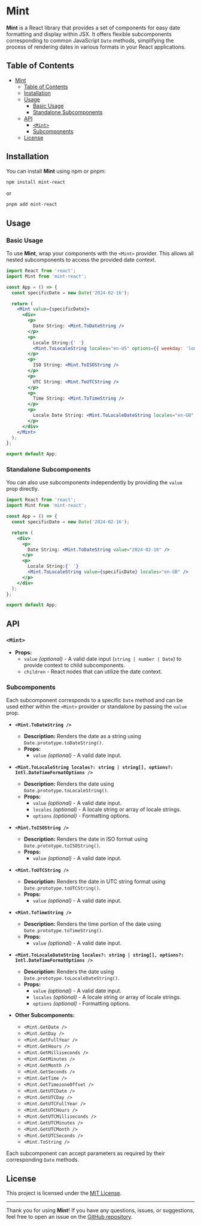 # Mint

**Mint** is a React library that provides a set of components for easy date formatting and display within JSX. It offers flexible subcomponents corresponding to common JavaScript `Date` methods, simplifying the process of rendering dates in various formats in your React applications.

## Table of Contents

- [Mint](#mint)
  - [Table of Contents](#table-of-contents)
  - [Installation](#installation)
  - [Usage](#usage)
    - [Basic Usage](#basic-usage)
    - [Standalone Subcomponents](#standalone-subcomponents)
  - [API](#api)
    - [`<Mint>`](#mint-1)
    - [Subcomponents](#subcomponents)
  - [License](#license)

## Installation

You can install **Mint** using npm or pnpm:

```bash
npm install mint-react
```

or

```bash
pnpm add mint-react
```

## Usage

### Basic Usage

To use **Mint**, wrap your components with the `<Mint>` provider. This allows all nested subcomponents to access the provided date context.

```jsx
import React from 'react';
import Mint from 'mint-react';

const App = () => {
  const specificDate = new Date('2024-02-16');

  return (
    <Mint value={specificDate}>
      <div>
        <p>
          Date String: <Mint.ToDateString />
        </p>
        <p>
          Locale String:{' '}
          <Mint.ToLocaleString locales="en-US" options={{ weekday: 'long' }} />
        </p>
        <p>
          ISO String: <Mint.ToISOString />
        </p>
        <p>
          UTC String: <Mint.ToUTCString />
        </p>
        <p>
          Time String: <Mint.ToTimeString />
        </p>
        <p>
          Locale Date String: <Mint.ToLocaleDateString locales="en-GB" />
        </p>
      </div>
    </Mint>
  );
};

export default App;
```

### Standalone Subcomponents

You can also use subcomponents independently by providing the `value` prop directly.

```jsx
import React from 'react';
import Mint from 'mint-react';

const App = () => {
  const specificDate = new Date('2024-02-16');

  return (
    <div>
      <p>
        Date String: <Mint.ToDateString value="2024-02-16" />
      </p>
      <p>
        Locale String:{' '}
        <Mint.ToLocaleString value={specificDate} locales="en-GB" />
      </p>
    </div>
  );
};

export default App;
```

## API

### `<Mint>`

- **Props:**
  - `value` _(optional)_ - A valid date input (`string | number | Date`) to provide context to child subcomponents.
  - `children` - React nodes that can utilize the date context.

### Subcomponents

Each subcomponent corresponds to a specific `Date` method and can be used either within the `<Mint>` provider or standalone by passing the `value` prop.

- **`<Mint.ToDateString />`**

  - **Description:** Renders the date as a string using `Date.prototype.toDateString()`.
  - **Props:**
    - `value` _(optional)_ - A valid date input.

- **`<Mint.ToLocaleString locales?: string | string[], options?: Intl.DateTimeFormatOptions />`**

  - **Description:** Renders the date using `Date.prototype.toLocaleString()`.
  - **Props:**
    - `value` _(optional)_ - A valid date input.
    - `locales` _(optional)_ - A locale string or array of locale strings.
    - `options` _(optional)_ - Formatting options.

- **`<Mint.ToISOString />`**

  - **Description:** Renders the date in ISO format using `Date.prototype.toISOString()`.
  - **Props:**
    - `value` _(optional)_ - A valid date input.

- **`<Mint.ToUTCString />`**

  - **Description:** Renders the date in UTC string format using `Date.prototype.toUTCString()`.
  - **Props:**
    - `value` _(optional)_ - A valid date input.

- **`<Mint.ToTimeString />`**

  - **Description:** Renders the time portion of the date using `Date.prototype.toTimeString()`.
  - **Props:**
    - `value` _(optional)_ - A valid date input.

- **`<Mint.ToLocaleDateString locales?: string | string[], options?: Intl.DateTimeFormatOptions />`**

  - **Description:** Renders the date using `Date.prototype.toLocaleDateString()`.
  - **Props:**
    - `value` _(optional)_ - A valid date input.
    - `locales` _(optional)_ - A locale string or array of locale strings.
    - `options` _(optional)_ - Formatting options.

- **Other Subcomponents:**
  - `<Mint.GetDate />`
  - `<Mint.GetDay />`
  - `<Mint.GetFullYear />`
  - `<Mint.GetHours />`
  - `<Mint.GetMilliseconds />`
  - `<Mint.GetMinutes />`
  - `<Mint.GetMonth />`
  - `<Mint.GetSeconds />`
  - `<Mint.GetTime />`
  - `<Mint.GetTimezoneOffset />`
  - `<Mint.GetUTCDate />`
  - `<Mint.GetUTCDay />`
  - `<Mint.GetUTCFullYear />`
  - `<Mint.GetUTCHours />`
  - `<Mint.GetUTCMilliseconds />`
  - `<Mint.GetUTCMinutes />`
  - `<Mint.GetUTCMonth />`
  - `<Mint.GetUTCSeconds />`
  - `<Mint.ToString />`

Each subcomponent can accept parameters as required by their corresponding `Date` methods.

## License

This project is licensed under the [MIT License](LICENSE).

---

Thank you for using **Mint**! If you have any questions, issues, or suggestions, feel free to open an issue on the [GitHub repository](https://github.com/viniciuskloppel/mint-react/issues).
